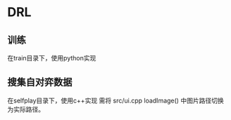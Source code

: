 # DRL
## 训练
在train目录下，使用python实现

## 搜集自对弈数据
在selfplay目录下，使用c++实现
需将 src/ui.cpp loadImage() 中图片路径切换为实际路径。
